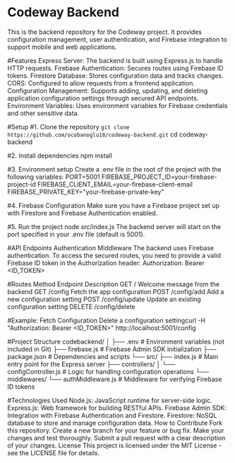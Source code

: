 # Codeway Backend
This is the backend repository for the Codeway project. It provides configuration management, user authentication, and Firebase integration to support mobile and web applications.

#Features
Express Server: The backend is built using Express.js to handle HTTP requests.
Firebase Authentication: Secures routes using Firebase ID tokens.
Firestore Database: Stores configuration data and tracks changes.
CORS: Configured to allow requests from a frontend application.
Configuration Management: Supports adding, updating, and deleting application configuration settings through secured API endpoints.
Environment Variables: Uses environment variables for Firebase credentials and other sensitive data.


#Setup
#1. Clone the repository
`git clone https://github.com/ocobanoglu18/codeway-backend.git`
cd codeway-backend

#2. Install dependencies
npm install

#3. Environment setup
Create a .env file in the root of the project with the following variables:
PORT=5001
FIREBASE_PROJECT_ID=your-firebase-project-id
FIREBASE_CLIENT_EMAIL=your-firebase-client-email
FIREBASE_PRIVATE_KEY="your-firebase-private-key"

#4. Firebase Configuration
Make sure you have a Firebase project set up with Firestore and Firebase Authentication enabled.

#5. Run the project
node src/index.js
The backend server will start on the port specified in your .env file (default is 5001).


#API Endpoints
Authentication Middleware
The backend uses Firebase authentication. To access the secured routes, you need to provide a valid Firebase ID token in the Authorization header:
Authorization: Bearer <ID_TOKEN>


#Routes
Method	Endpoint	Description
GET	/	Welcome message from the backend
GET	/config	Fetch the app configuration
POST	/config/add	Add a new configuration setting
POST	/config/update	Update an existing configuration setting
DELETE	/config/delete	

#Example: Fetch Configuration
Delete a configuration settingcurl -H "Authorization: Bearer <ID_TOKEN>" http://localhost:5001/config

#Project Structure
codebackend/
│
├── .env                 # Environment variables (not included in Git)
├── firebase.js          # Firebase Admin SDK initialization
├── package.json         # Dependencies and scripts
└── src/
    ├── index.js         # Main entry point for the Express server
    ├── controllers/
    │   └── configController.js  # Logic for handling configuration operations
    └── middlewares/
        └── authMiddleware.js    # Middleware for verifying Firebase ID tokens


#Technologies Used
Node.js: JavaScript runtime for server-side logic.
Express.js: Web framework for building RESTful APIs.
Firebase Admin SDK: Integration with Firebase Authentication and Firestore.
Firestore: NoSQL database to store and manage configuration data.
How to Contribute
Fork this repository.
Create a new branch for your feature or bug fix.
Make your changes and test thoroughly.
Submit a pull request with a clear description of your changes.
License
This project is licensed under the MIT License - see the LICENSE file for details.

